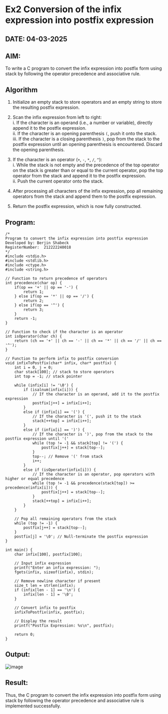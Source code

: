# Ex2 Conversion of the infix expression into postfix expression
## DATE: 04-03-2025
## AIM:
To write a C program to convert the infix expression into postfix form using stack by following the operator precedence and associative rule.

## Algorithm
1. Initialize an empty stack to store operators and an empty string to store the resulting postfix expression.

2. Scan the infix expression from left to right:  
   i. If the character is an operand (i.e., a number or variable), directly append it to the postfix expression.  
   ii. If the character is an opening parenthesis `(`, push it onto the stack.  
   iii. If the character is a closing parenthesis `)`, pop from the stack to the postfix expression until an opening parenthesis is encountered. Discard the opening parenthesis.

3. If the character is an operator (`+`, `-`, `*`, `/`, `^`):  
   i. While the stack is not empty and the precedence of the top operator on the stack is greater than or equal to the current operator, pop the top operator from the stack and append it to the postfix expression.  
   ii. Push the current operator onto the stack.

4. After processing all characters of the infix expression, pop all remaining operators from the stack and append them to the postfix expression.

5. Return the postfix expression, which is now fully constructed.

## Program:
```
/*
Program to convert the infix expression into postfix expression
Developed by: Berjin Shabeck
RegisterNumber:  212222240018
*/
#include <stdio.h>
#include <stdlib.h>
#include <ctype.h>
#include <string.h>

// Function to return precedence of operators
int precedence(char op) {
    if(op == '+' || op == '-') {
        return 1;
    } else if(op == '*' || op == '/') {
        return 2;
    } else if(op == '^') {
        return 3;
    }
    return -1;
}

// Function to check if the character is an operator
int isOperator(char ch) {
    return (ch == '+' || ch == '-' || ch == '*' || ch == '/' || ch == '^');
}

// Function to perform infix to postfix conversion
void infixToPostfix(char* infix, char* postfix) {
    int i = 0, j = 0;
    char stack[100]; // stack to store operators
    int top = -1; // stack pointer

    while (infix[i] != '\0') {
        if (isalnum(infix[i])) {
            // If the character is an operand, add it to the postfix expression
            postfix[j++] = infix[i++];
        }
        else if (infix[i] == '(') {
            // If the character is '(', push it to the stack
            stack[++top] = infix[i++];
        }
        else if (infix[i] == ')') {
            // If the character is ')', pop from the stack to the postfix expression until '('
            while (top != -1 && stack[top] != '(') {
                postfix[j++] = stack[top--];
            }
            top--; // Remove '(' from stack
            i++;
        }
        else if (isOperator(infix[i])) {
            // If the character is an operator, pop operators with higher or equal precedence
            while (top != -1 && precedence(stack[top]) >= precedence(infix[i])) {
                postfix[j++] = stack[top--];
            }
            stack[++top] = infix[i++];
        }
    }

    // Pop all remaining operators from the stack
    while (top != -1) {
        postfix[j++] = stack[top--];
    }
    postfix[j] = '\0'; // Null-terminate the postfix expression
}

int main() {
    char infix[100], postfix[100];

    // Input infix expression
    printf("Enter an infix expression: ");
    fgets(infix, sizeof(infix), stdin);
    
    // Remove newline character if present
    size_t len = strlen(infix);
    if (infix[len - 1] == '\n') {
        infix[len - 1] = '\0';
    }

    // Convert infix to postfix
    infixToPostfix(infix, postfix);

    // Display the result
    printf("Postfix Expression: %s\n", postfix);

    return 0;
}

```

## Output:
![image](https://github.com/user-attachments/assets/f8157b81-6566-455f-a665-be6e78f9e24a)


## Result:
Thus, the C program to convert the infix expression into postfix form using stack by following the operator precedence and associative rule is implemented successfully.
